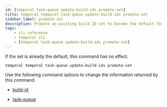 ```yaml
---
id: [temporal task-queue update-build-ids promote-set]
title: temporal temporal task-queue update-build-ids promote-set
sidebar_label: promote-set
description: Promote an existing build ID set to become the default for the Task Queue.
tags:
	- cli reference
	- temporal cli
	- [temporal task-queue update-build-ids promote-set]
---
```


If the set is already the default, this command has no effect.

`temporal temporal task-queue update-build-ids promote-set`

Use the following command options to change the information returned by this command.



- [build-id](/cli/cmd-options/build-id)

- [task-queue](/cli/cmd-options/task-queue)


